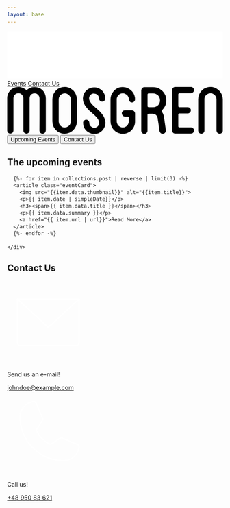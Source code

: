 ```yaml
---
layout: base
---
```


<nav aria-label="navbar">
  <img src="./assets/images/landingLogo.svg" alt="Mosgren logo, click to go to the main page" class="navbarLogo">
  <a href="#upcomingEvents" class="eventsNav">Events</a>
  <a href="#contactUs" class="contactNav">Contact Us</a>
</nav>

<section class="landingSection" id="landingSection">
  <div class="callsToAction">
    <svg aria-label="Mosgren logo" viewBox="0 0 376 81.8" class="logoNoBackground">
      <path class="cls-1" d="M67.2,76a4.92,4.92,0,0,1-1.6,3.8,5.28,5.28,0,0,1-3.9,1.6,4.92,4.92,0,0,1-3.8-1.6A5.07,5.07,0,0,1,56.3,76l.1-21.8V19.7a8,8,0,0,0-1.6-4.9A8.8,8.8,0,0,0,47.7,11a9.79,9.79,0,0,0-4.8,1.4,6.93,6.93,0,0,0-3.1,3.9,8.84,8.84,0,0,0-.7,3.3V75.9a4.92,4.92,0,0,1-1.6,3.8,5.28,5.28,0,0,1-3.9,1.6,4.92,4.92,0,0,1-3.8-1.6,5.07,5.07,0,0,1-1.6-3.8V19.6a8,8,0,0,0-1.6-4.9,8.8,8.8,0,0,0-7.1-3.8,9.79,9.79,0,0,0-4.8,1.4,6.93,6.93,0,0,0-3.1,3.9,8.84,8.84,0,0,0-.7,3.3V75.8a4.92,4.92,0,0,1-1.6,3.8,5.28,5.28,0,0,1-3.9,1.6,4.92,4.92,0,0,1-3.8-1.6A5.07,5.07,0,0,1,0,75.8V19.5a19.25,19.25,0,0,1,3.3-11,18.29,18.29,0,0,1,8.7-7A12.34,12.34,0,0,1,15.7.3,25.61,25.61,0,0,1,19.6,0a19.48,19.48,0,0,1,11,3.3,13,13,0,0,1,3.1,2.6,19.41,19.41,0,0,1,6.5-4.3A12.34,12.34,0,0,1,43.9.4,25.61,25.61,0,0,1,47.8.1a19.48,19.48,0,0,1,11,3.3,18.77,18.77,0,0,1,7,8.5,20.81,20.81,0,0,1,1.6,7.7V76Z"/><path class="cls-1" d="M88.3,77.7a26.08,26.08,0,0,1-4.6-4.2,20.24,20.24,0,0,1-3.2-5.3,21.62,21.62,0,0,1-1.7-8.3V21.4a22.84,22.84,0,0,1,.9-6.3,19.33,19.33,0,0,1,2.7-5.6,20.38,20.38,0,0,1,9.4-7.8A21.62,21.62,0,0,1,100.1,0a20.52,20.52,0,0,1,12,3.7,20.42,20.42,0,0,1,7.7,9.3,21.08,21.08,0,0,1,1.8,8.3V59.8a21,21,0,0,1-3.7,12,26.08,26.08,0,0,1-4.2,4.6,20.24,20.24,0,0,1-5.3,3.2,21.62,21.62,0,0,1-8.3,1.7A20,20,0,0,1,88.3,77.7ZM89.9,60a10,10,0,0,0,1.8,5.9,9.6,9.6,0,0,0,4.6,3.8,11.09,11.09,0,0,0,4.1.8,10,10,0,0,0,5.9-1.8,9.6,9.6,0,0,0,3.8-4.6,11.09,11.09,0,0,0,.8-4.1V21.5a9.74,9.74,0,0,0-1.8-5.8,9.6,9.6,0,0,0-4.6-3.8,10.49,10.49,0,0,0-4.1-.9,11,11,0,0,0-5.9,1.8,9.86,9.86,0,0,0-3.8,4.7,6,6,0,0,0-.6,1.9,14.92,14.92,0,0,0-.2,2.1Z"/><path class="cls-1" d="M146.6,12.7a8.8,8.8,0,0,0-3.8,7.1,9.09,9.09,0,0,0,.8,3.7,14.37,14.37,0,0,0,2.3,4.1,31,31,0,0,0,3.6,4.1c1.5,1.4,3.3,3.1,5.5,5.1,1,.8,2,1.7,3.2,2.7s2.3,2.1,3.4,3.3a45.67,45.67,0,0,1,3.1,3.4c.8,1.1,1.6,2.1,2.4,3.2a24.05,24.05,0,0,1,2.6,5,22.64,22.64,0,0,1,1.6,7.8,19,19,0,0,1-3.4,10.9,19.51,19.51,0,0,1-16,8.7,18.83,18.83,0,0,1-11-3.4,19.63,19.63,0,0,1-7.1-8.5,19.22,19.22,0,0,1-1.4-7.5,5,5,0,0,1,1.6-3.9,5.07,5.07,0,0,1,3.8-1.6,4.92,4.92,0,0,1,3.8,1.6,5.28,5.28,0,0,1,1.6,3.9,9.79,9.79,0,0,0,1.4,4.8,9.5,9.5,0,0,0,3.8,3.1,10.32,10.32,0,0,0,3.4.7,8.72,8.72,0,0,0,4.8-1.4,9.5,9.5,0,0,0,3.1-3.8,10.32,10.32,0,0,0,.7-3.4,9.09,9.09,0,0,0-.8-3.7,14.58,14.58,0,0,0-2.2-4c-1-1.3-2.2-2.6-3.6-4.1a61.17,61.17,0,0,0-5.6-5.1c-1.4-1.3-2.8-2.5-4.3-3.8a54.39,54.39,0,0,1-4.1-4.2,29.94,29.94,0,0,1-6.2-9.4,22.64,22.64,0,0,1-1.6-7.8,19,19,0,0,1,.9-5.8,24.54,24.54,0,0,1,2.4-5.2,20.11,20.11,0,0,1,8.7-7A18.66,18.66,0,0,1,151.5.7a19.25,19.25,0,0,1,11,3.3,20.34,20.34,0,0,1,7.1,8.5,19.53,19.53,0,0,1,1.4,7.7,4.92,4.92,0,0,1-1.6,3.8,5.22,5.22,0,0,1-3.8,1.6,4.92,4.92,0,0,1-3.8-1.6,5.07,5.07,0,0,1-1.6-3.8,9.86,9.86,0,0,0-1.4-4.9,9.15,9.15,0,0,0-3.9-3.1,8.84,8.84,0,0,0-3.3-.7A6,6,0,0,0,146.6,12.7Z"/><path class="cls-1" d="M191.9,17.4a9.68,9.68,0,0,0-.9,4V59.9a11,11,0,0,0,1.8,5.9,11.35,11.35,0,0,0,4.7,3.8,10.5,10.5,0,0,0,9.9-1,9.6,9.6,0,0,0,3.8-4.6,10.49,10.49,0,0,0,.9-4.1V53.4a1.61,1.61,0,0,0-.6-1.3,2,2,0,0,0-1.4-.6h-4.8a4.92,4.92,0,0,1-3.8-1.6,5.28,5.28,0,0,1-1.6-3.9,4.92,4.92,0,0,1,1.6-3.8,5.07,5.07,0,0,1,3.8-1.6h12.2a5.22,5.22,0,0,1,3.9,1.7,5.29,5.29,0,0,1,1.6,3.8v14a20.52,20.52,0,0,1-3.7,12,22,22,0,0,1-9.3,7.8,21.62,21.62,0,0,1-8.3,1.7,21,21,0,0,1-12-3.7,26.08,26.08,0,0,1-4.6-4.2,20.24,20.24,0,0,1-3.2-5.3,21.62,21.62,0,0,1-1.7-8.3V21.6a22.84,22.84,0,0,1,.9-6.3,17.33,17.33,0,0,1,2.8-5.6A21.32,21.32,0,0,1,201.5.2h.1a20.21,20.21,0,0,1,11.9,3.7A30,30,0,0,1,218.1,8,21,21,0,0,1,223,21.5a5.64,5.64,0,0,1-5.4,5.6,5,5,0,0,1-3.8-1.7,5.28,5.28,0,0,1-1.6-3.9,11.19,11.19,0,0,0-1.8-5.8,11.35,11.35,0,0,0-4.7-3.8,9.68,9.68,0,0,0-4-.9,10.55,10.55,0,0,0-3.1.4,10.17,10.17,0,0,0-2.8,1.3A10,10,0,0,0,191.9,17.4Z"/><path class="cls-1" d="M273.6,36.1a19.52,19.52,0,0,1-1.7,2.3c-.6.7-1.3,1.4-1.9,2a2.39,2.39,0,0,0-.7,1.3,1.44,1.44,0,0,0,.3,1.3,19,19,0,0,1,3.8,9c.2,1.3.5,2.9.7,4.7s.5,3.7.8,5.7.5,3.8.8,5.7.5,3.3.7,4.5l.3,2.6a5.19,5.19,0,0,1-1.1,4.1,5.69,5.69,0,0,1-3.6,2.2c-.1.1-.4.1-.8.1a5.52,5.52,0,0,1-5.5-4.7c0-.1-.1-1-.4-2.8s-.6-4-.9-6.4-.7-5-1.1-7.5-.7-4.6-.9-6.3a8.49,8.49,0,0,0-2.9-5.2,8.23,8.23,0,0,0-5.5-2.1h-7.3a1.68,1.68,0,0,0-1.4.6,2,2,0,0,0-.6,1.4V76.2a5,5,0,0,1-1.6,3.9,5.07,5.07,0,0,1-3.8,1.6,5,5,0,0,1-3.9-1.6,5.28,5.28,0,0,1-1.6-3.9V5.9A5.38,5.38,0,0,1,235.5,2,5.35,5.35,0,0,1,239.4.4h15.1a23.13,23.13,0,0,1,21.3,14,27.08,27.08,0,0,1,1.3,4.4,23.16,23.16,0,0,1,.4,4.6A21.42,21.42,0,0,1,273.6,36.1ZM265.7,28a13.59,13.59,0,0,0,.9-4.8,13.09,13.09,0,0,0-2-6.8,12.23,12.23,0,0,0-5.3-4.3,11.49,11.49,0,0,0-4.8-1h-7.7a1.68,1.68,0,0,0-1.4.6,2,2,0,0,0-.6,1.4V33.4a1.61,1.61,0,0,0,.6,1.3,1.82,1.82,0,0,0,1.4.6h7.6a12.32,12.32,0,0,0,6.8-2A11,11,0,0,0,265.7,28Z"/><path class="cls-1" d="M299,11.6a2,2,0,0,0-.6,1.4V33.3a1.68,1.68,0,0,0,.6,1.4,2.17,2.17,0,0,0,1.4.5h14.5a4.92,4.92,0,0,1,3.8,1.6,5.28,5.28,0,0,1,1.6,3.9,4.92,4.92,0,0,1-1.6,3.8,5.22,5.22,0,0,1-3.8,1.6H300.4a1.68,1.68,0,0,0-1.4.6,2,2,0,0,0-.6,1.4V68.4a1.61,1.61,0,0,0,.6,1.3,1.82,1.82,0,0,0,1.4.6h20.1a4.92,4.92,0,0,1,3.8,1.6,5.22,5.22,0,0,1,1.6,3.8,5,5,0,0,1-1.6,3.9,5.07,5.07,0,0,1-3.8,1.6H293a4.92,4.92,0,0,1-3.8-1.6,5.28,5.28,0,0,1-1.6-3.9V5.4a4.92,4.92,0,0,1,1.6-3.8A5.07,5.07,0,0,1,293,0h27.5a4.92,4.92,0,0,1,3.8,1.6,5.22,5.22,0,0,1,1.6,3.8,4.92,4.92,0,0,1-1.6,3.8,5.07,5.07,0,0,1-3.8,1.6H300.4A3.92,3.92,0,0,0,299,11.6Z"/><path class="cls-1" d="M374.2,13.1a21.08,21.08,0,0,1,1.8,8.3V76a4.92,4.92,0,0,1-1.6,3.8,5.07,5.07,0,0,1-3.8,1.6,5.28,5.28,0,0,1-3.9-1.6A5.17,5.17,0,0,1,365,76V21.4a9.74,9.74,0,0,0-1.8-5.8,9.6,9.6,0,0,0-4.6-3.8,10.49,10.49,0,0,0-4.1-.9,11,11,0,0,0-5.9,1.8,9.86,9.86,0,0,0-3.8,4.7,6,6,0,0,0-.6,1.9,14.92,14.92,0,0,0-.2,2.1V76a4.92,4.92,0,0,1-1.6,3.8,5.28,5.28,0,0,1-3.9,1.6,4.92,4.92,0,0,1-3.8-1.6,5.07,5.07,0,0,1-1.6-3.8V21.4a22.84,22.84,0,0,1,.9-6.3,19.33,19.33,0,0,1,2.7-5.6,20.38,20.38,0,0,1,9.4-7.8A21.62,21.62,0,0,1,354.4,0a20.52,20.52,0,0,1,12,3.7A21.43,21.43,0,0,1,374.2,13.1Z"/></svg>
    </svg> <br>
    <a href="#upcomingEvents"><button class="upcomingEventsBtn"><span>Upcoming Events</span></button></a>
    <a href="#contactUs"><button class="contactUsBtn"><span>Contact Us</span></button></a>
  </div>
</section>

<main>
  
  <section id="upcomingEvents">
    <h1 class="upcomingEventsHeader">The upcoming events</h1>
    <div class="events">

      {%- for item in collections.post | reverse | limit(3) -%}
      <article class="eventCard">
        <img src="{{item.data.thumbnail}}" alt="{{item.title}}">
        <p>{{ item.date | simpleDate}}</p>
        <h3><span>{{ item.data.title }}</span></h3>
        <p>{{ item.data.summary }}</p>
        <a href="{{ item.url | url}}">Read More</a>
      </article>
      {%- endfor -%}

    </div>

  </section>

  <section id="contactUs">
    <h1 class="upcomingEventsHeader">Contact Us</h1>
    <div class="contactUsWrapper">
      <article class="mail">
        <svg xmlns="http://www.w3.org/2000/svg" width="192" height="192" fill="#ffffff" viewBox="0 0 256 256"><rect width="256" height="256" fill="none"></rect><path d="M32,56H224a0,0,0,0,1,0,0V192a8,8,0,0,1-8,8H40a8,8,0,0,1-8-8V56A0,0,0,0,1,32,56Z" fill="none" stroke="#ffffff" stroke-linecap="round" stroke-linejoin="round" stroke-width="4"></path><polyline points="224 56 128 144 32 56" fill="none" stroke="#ffffff" stroke-linecap="round" stroke-linejoin="round" stroke-width="4"></polyline></svg>
        <p>Send us an e-mail!</p>
        <a href="mailto:johndoe@example.com">johndoe@example.com</a>
      </article>
      <article class="phone">
        <svg xmlns="http://www.w3.org/2000/svg" width="192" height="192" fill="#ffffff" viewBox="0 0 256 256"><rect width="256" height="256" fill="none"></rect><path d="M92.47629,124.81528a84.34782,84.34782,0,0,0,39.05334,38.8759,7.92754,7.92754,0,0,0,7.8287-.59231L164.394,146.40453a8,8,0,0,1,7.58966-.69723l46.837,20.073A7.97345,7.97345,0,0,1,223.619,174.077,48.00882,48.00882,0,0,1,176,216,136,136,0,0,1,40,80,48.00882,48.00882,0,0,1,81.923,32.381a7.97345,7.97345,0,0,1,8.29668,4.79823L110.31019,84.0571a8,8,0,0,1-.65931,7.53226L93.01449,117.00909A7.9287,7.9287,0,0,0,92.47629,124.81528Z" fill="none" stroke="#ffffff" stroke-linecap="round" stroke-linejoin="round" stroke-width="4"></path></svg>
        <p>Call us!</p>
        <a href="tel:+4895083621">+48 950 83 621</a>
      </article>
    </div>

  </section>
</main>
